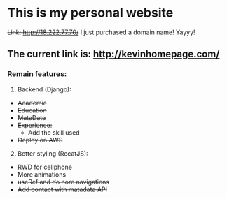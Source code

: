 # This is my personal website

~~Link: http://18.222.77.70/~~
I just purchased a domain name! Yayyy!

## The current link is: http://kevinhomepage.com/

### Remain features:
1. Backend (Django):
  + ~~Academic~~
  + ~~Education~~
  + ~~MataData~~
  + ~~Experience:~~
    + Add the skill used
  +  ~~Deploy on AWS~~
2. Better styling (RecatJS):
  + RWD for cellphone
  + More animations
  + ~~useRef and do nore navigations~~
  + ~~Add contact with matadata API~~
